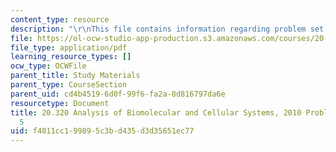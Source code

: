 ```yaml
---
content_type: resource
description: "\r\nThis file contains information regarding problem set solutions 5."
file: https://ol-ocw-studio-app-production.s3.amazonaws.com/courses/20-320-analysis-of-biomolecular-and-cellular-systems-fall-2012/f4011cc199895c3bd435d3d35651ec77_MIT20_320F12_Fa2010_PS5_so.pdf
file_type: application/pdf
learning_resource_types: []
ocw_type: OCWFile
parent_title: Study Materials
parent_type: CourseSection
parent_uid: cd4b4519-6d0f-99f6-fa2a-8d816797da6e
resourcetype: Document
title: 20.320 Analysis of Biomolecular and Cellular Systems, 2010 Problem Set Solutions
  5
uid: f4011cc1-9989-5c3b-d435-d3d35651ec77
---
```

